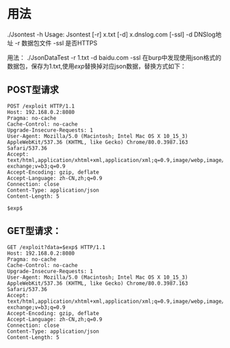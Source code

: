 # 用法

./Jsontest  -h
Usage: Jsontest [-r] x.txt [-d] x.dnslog.com [-ssl]
  -d    DNSlog地址
  -r    数据包文件
  -ssl
        是否HTTPS

用法：
    ./JsonDataTest -r 1.txt -d baidu.com -ssl
    在burp中发现使用json格式的数据包，保存为1.txt,使用$exp$替换掉对应json数据，替换方式如下：

## POST型请求

```
POST /exploit HTTP/1.1
Host: 192.168.0.2:8080
Pragma: no-cache
Cache-Control: no-cache
Upgrade-Insecure-Requests: 1
User-Agent: Mozilla/5.0 (Macintosh; Intel Mac OS X 10_15_3) AppleWebKit/537.36 (KHTML, like Gecko) Chrome/80.0.3987.163 Safari/537.36
Accept: text/html,application/xhtml+xml,application/xml;q=0.9,image/webp,image/apng,*/*;q=0.8,application/signed-exchange;v=b3;q=0.9
Accept-Encoding: gzip, deflate
Accept-Language: zh-CN,zh;q=0.9
Connection: close
Content-Type: application/json
Content-Length: 5

$exp$
```

## GET型请求：

```
GET /exploit?data=$exp$ HTTP/1.1
Host: 192.168.0.2:8080
Pragma: no-cache
Cache-Control: no-cache
Upgrade-Insecure-Requests: 1
User-Agent: Mozilla/5.0 (Macintosh; Intel Mac OS X 10_15_3) AppleWebKit/537.36 (KHTML, like Gecko) Chrome/80.0.3987.163 Safari/537.36
Accept: text/html,application/xhtml+xml,application/xml;q=0.9,image/webp,image/apng,*/*;q=0.8,application/signed-exchange;v=b3;q=0.9
Accept-Encoding: gzip, deflate
Accept-Language: zh-CN,zh;q=0.9
Connection: close
Content-Type: application/json
Content-Length: 5
```

